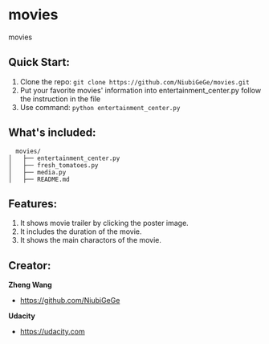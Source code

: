 # movies
movies

## Quick Start:

  1. Clone the repo: ```git clone https://github.com/NiubiGeGe/movies.git```
  2. Put your favorite movies' information into entertainment_center.py follow
       the instruction in the file
  3. Use command: ```python entertainment_center.py```

## What's included:

```
  movies/
│   ├── entertainment_center.py
│   ├── fresh_tomatoes.py
│   ├── media.py
│   ├── README.md
```

## Features:

  1. It shows movie trailer by clicking the poster image.
  2. It includes the duration of the movie.
  3. It shows the main charactors of the movie.

## Creator:

**Zheng Wang**

* https://github.com/NiubiGeGe

**Udacity**

* https://udacity.com
